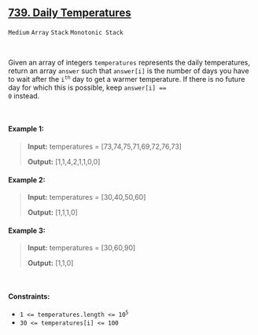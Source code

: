 ## [739. Daily Temperatures](https://leetcode.com/problems/daily-temperatures)

<code>Medium</code> <code>Array</code> <code>Stack</code> <code>Monotonic Stack</code>

<br>

Given an array of integers <code>temperatures</code> represents the daily temperatures, return an array <code>answer</code> such that <code>answer[i]</code> is the number of days you have to wait after the <code>i<sup>th</sup></code> day to get a warmer temperature. If there is no future day for which this is possible, keep <code>answer[i] == 0</code> instead.

<br>

#### Example 1:

> __Input:__ temperatures = [73,74,75,71,69,72,76,73]
> 
> __Output:__ [1,1,4,2,1,1,0,0]  

#### Example 2:

> __Input:__ temperatures = [30,40,50,60]
> 
> __Output:__ [1,1,1,0]  

#### Example 3:

> __Input:__ temperatures = [30,60,90]
> 
> __Output:__ [1,1,0]  
 
<br>

#### Constraints:

- <code>1 <= temperatures.length <= 10<sup>5</sup></code>
- <code>30 <= temperatures[i] <= 100</code>
